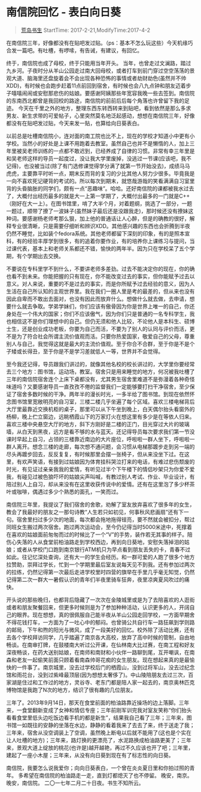 # 南信院回忆 - 表白向日葵
> [荒岛书生](http://www.lidaxiang.cn/)
> StartTime: 2017-2-21,ModifyTime:2017-4-2

在南信院三年，好像都没有在贴吧发过贴。（ps：基本不怎么玩这些）今天机缘巧合发一篇吧。有吐槽，有啰嗦，有告诫，有建议，有回忆。

终于，南信院也成了母校，终于只能用当年开头。
当年，也曾走过文澜路，踏过九乡河。子夜时分从羊山公园走过南大回母校，或者打车到前门穿过空空荡荡的景观大道、脑海里还盘旋着会不会出现各种恐怖的事情或者劫财劫色(虽然并不帅XDD)，有时候也会跑步赶着11点前回到宿舍，有时候也会八九点钟和朋友迈着步子嘻嘻闹闹或安慰那悲伤的姑娘。要感谢阿姨那些年宽容我晚一些去签到。南信院的东南西北都曾是我回校的路途，南信院的前前后后每个角落也许曾留下我的足迹。
今天在千里之外的地方，整理东西东转西转来到贴吧，看到依然是那么多求男友、新生求带的可爱帖子，心里突然莫名地泛起感动，想想在南信院三年，好像都没有在贴吧发过贴，今天来发一贴，也算给向日葵表白。

以前总是吐槽南信院小，连对面的南工院也比不上，现在的学校才知道小中更有小学校。当然小的好处是上课不用跑着去教室。虽然自己也并不是懒惰的人，加上三年里被吴老师训练的一点都不敢迟到，已经养成了自律的习惯。非常有幸三年里是和吴老师这样的导员一起度过，没让我大学里废掉，没逃过一节课(应该吧，我不记得)，也没被当过(除了有门选修课觉得学分满了就第一节开始没去)，成绩马马虎虎，主要靠平时听一点，期末反而背的复习的少比其他人努力少很多。毕竟我是一向不喜欢死记硬背的考试的。所以每次到期末，就悠哉游哉的笑看满满自习室里背的头昏脑胀的同学们，颇有一点“恶趣味”。哈哈。还好南信院的课都被我水过去了，大概付出经历最多的就是大一上第一学期了，大概付出最多的一门就是C++（刚好在大一上）。在图书馆里，啃了大半个月，对着题纲，挑选了一部分，一题一题过，顺带了撩了一波妹子(虽然妹子最后还是没跟我走)，那时候还没有撩妹这种词。要感谢杨老师考那么狠，加上他的普通话让人心醉，但是的确教的很好，解释专业很清晰，只是需要仔细听和辨识XDD。其他感兴趣的东西也会折腾到半夜仍然不睡觉，比如装个fedora系统。其他老师都留下深刻的印象，有的是照本宣科，有的经验丰厚学到很多，有的追着你要作业，有的培养你上课练习与提问，当过课代表，基本上和老师关系都还不错，愉快的两年半。因为只在学校呆了五个学期，有个学期出去交换。

不要说在专科里学不到什么，不要讲老师多差劲。过去不能决定你的现在，你的确也看不到未来。你能把握的只有现在，你不能改变过去的事实，但你能赋予过去以意义。对人来说，重要的不是过去的事实，而是你所赋予过去经验的意义，因为人生活在自己所认知的主观世界里。我在我们一圈人里是考的最差的，但从来也没有因此自卑而不敢出去面对，也没有因此而放弃什么。想做什么就去做，去申请，想要什么就去争取。学弟学妹们，你们应该有傲骨因为你是世界上唯一的自己，你还身处在一个伟大的国家；你们不应该傲气，因为你们只是普通的一名专科学生，我也相信这不是你们理想中的自己。但仍无须和他人比较，不论他人是本科生、硕博士生，还是创业成功老板，你要为自己而活，不要为了别人的认同与评价而活，更不是为了符合社会所谓主流价值观而活。只要你热爱国家，敬爱自己的父母，尊重别人与自己，我觉得这就是最大的主流价值观。至于你合不合群，至于你是不是个子矮或长得丑，至于你是不是学习差就低人一等，世界并不会觉得。

至今我还记得，导员跟我们讲过的，就像其他名校的校长讲过的，大学里你要经常去三个地方：图书馆，运动场，教室。宿舍只是用来睡觉的地方，何况被我吐槽了三年的南信院宿舍连个上床下桌都没有，尤其男生宿舍里难道不是弥漫着各种奇怪味道吗？又要感谢导员一直孜孜不倦的监督我们一定能够要打扫干净宿舍，至少保证了宿舍多数时候的干净。两年半的漫长时光，一多半给了图书馆。到现在依然怀念图书馆里宽敞明亮的自习室，三楼二楼几乎坐遍了每个区域。喜欢三楼电梯背后大厅里最靠近交换机柜的桌子，那里可以从下午坐到晚上，白天偶尔抬头看窗外的杨柳，晚上伫立窗边，远眺栖霞山下的万家灯火在想这里有多少是在等依人归来。喜欢三楼中央悬空大厅的地方，斜下方刚好是二楼的正门，目光穿过大片的玻璃墙，从白天到黑夜，远方是看不够的水与蓝天。还记得导员每次要求我们第一节没课时早起上自习，占领的三楼靠近南边的大片座位，呼啦啦一群人坐下，呼啦啦一群人离开。想念三楼的走廊，每次想不通问题，会习惯从电梯那踱步走到另一端的尽头再踱步回去，反反复复，有时候那里会摆一张椅子，但从来没坐下过。在这里，有欢声笑语，有接到过姑娘因为体育挂科哭泣打来的电话，有难过悲伤颓废的时光，有见证过亲亲我我的爱情，有听见过半个下午楼下的情侣吵架只为你爱不爱我，有碰见过被色狼吓坏的姑娘尖声叫喊，有教过别人考试、作业、毕业设计，有陪过别人上自习，却从来没有在这里收获传说中的爱情。还有在这里泡了多少杯茶叶或咖啡，偶遇过多少个熟悉的面孔，一笑而过。

南信院三年里，我提议了我们宿舍的舍歌，劝解了室友放弃喜欢了很多年的女生，教会了我最好的朋友之一那句诗教“人生若只如初见，何事秋风悲画扇”还有下一句。宿舍里扫过多少次的地面，每次都会拖地拖得锃亮，要不然就会被扣分，帮过同班女生搬过两次宿舍。跑过两次运动会，至今仍记得当时5000米途中，死撑着在喜欢的姑娘面前匆匆而过的时候比了一个“V”的手势，装作若无其事的样子。陪伤心失落的人从食堂前柏油路走到学校西边，再到向日葵地，安慰失落掉泪的姑娘；或者从学校门口跑到南京银行ATM机只为早点看到朋友丢失的卡，青春不过如此。往记忆深处查询，还有大一的学生会经历。和一群可爱的人跑了很多个地方拉赞助，崇拜过学长，忙到一个学期里最后室友说每天见不到我。还有参加过两次的拉练，仍然记得第一次最后走进学校里时四营的旗举在手里几乎毫无知觉，仍然记得第二次一群大一暑假认识的青年们半夜里骑车狂奔，夜里凉爽夏风吹过的痛快。

开头说的那些晚归，也都背后隐藏了一次次在金陵城里或是为了去陪喜欢的人逛街或者和朋友聚餐回来，但更多时候则是为了参加种种活动，认识更多的人，开阔自己的眼界。现在想想，真的很佩服自己能半夜从羊山公园走回学校，一方面早期舍不得花钱打车，一方面为了一吐心中的郁闷。也曾骑公共自行车一路狂飙到学则路的邮局，下午和煦的阳光与微风，成了一段美好的回忆。校外除了活动比赛，还有去各个学校拜访同学，几乎踏遍了南京各大高校，放弃了高中时候的管制，自由地畅谈。在南审打牌，在鼓楼南大听过公开课，在仙林南大比过赛，在南工程和好友深夜畅谈，在药大送别姑娘，在南师和南财和小伙伴一路聊到尾，互开嘲讽，在南森和老友一起偷笑前面只顾着看南森帅哥花痴的女生朋友。现在想起来真的是最愉快的一件事了。南京城里，没去过学校后门的栖霞山，没到过将军山，没去过纪念馆和雨花台，没到过紫峰最顶层(因为想想太奢侈了)。中山陵陪朋友去过三次，百家湖是住过和工作过的地方，灵谷寺、老东门都是陪人家一起去的，南京奥林匹克博物馆是我跑了N次的地方，结识了很有趣的几位朋友。

三年了。2013年9月14日，那天在食堂前面的柏油路靠近操场的边上落脚。三年来，一食堂翻新变成了女神和情侣专座；三年前刚军训完我对室友笑称“你们抬头看看食堂里低头边吃饭边看手机的都是新生”，结果我自己看了三年；三年来，图书馆一如既往的安静的坐落在水边，静静的看着我来了去去了来，终于送走了我；三年来，宿舍从没空调装上了空调，虽然晚上断电以后就不能用了(这也是个实在让人吐槽的地方)；三年来，路灯换的更漂亮了，水泥路换成柏油路更美了；三年来，景观大道上绽放的桃花(也许是)越开越艳，再过不久应该也开了吧；三年里，建起了一座小木屋；三年来，从没有向日葵到现在有了标志性的向日葵。

南信院，我要怎么说我爱你；向向日葵表白，一个曾在炎炎夏日里和你拍过照的青年。
多希望在南信院的柏油路走一走，直到灯都熄灭了也不停留。
晚安，南京。晚安，南信院。
二〇一七年二月二十日夜。书生不知所云。
